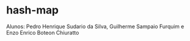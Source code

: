 # hash-map

Alunos: Pedro Henrique Sudario da Silva, Guilherme Sampaio Furquim e Enzo Enrico Boteon Chiuratto
